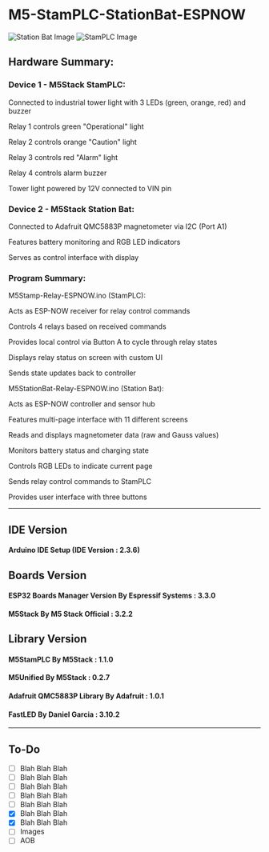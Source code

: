 # M5-StamPLC-StationBat-ESPNOW

![Station Bat Image](https://github.com/user-attachments/assets/4bc530bc-d080-48c3-801e-8b34924fa8a9)
![StamPLC Image](https://github.com/user-attachments/assets/5a1db47c-f010-470b-84b4-60df12cc6ff4)


## Hardware Summary:

### Device 1 - M5Stack StamPLC:

Connected to industrial tower light with 3 LEDs (green, orange, red) and buzzer

Relay 1 controls green "Operational" light

Relay 2 controls orange "Caution" light

Relay 3 controls red "Alarm" light

Relay 4 controls alarm buzzer

Tower light powered by 12V connected to VIN pin

### Device 2 - M5Stack Station Bat:

Connected to Adafruit QMC5883P magnetometer via I2C (Port A1)

Features battery monitoring and RGB LED indicators

Serves as control interface with display

### Program Summary:

M5Stamp-Relay-ESPNOW.ino (StamPLC):

Acts as ESP-NOW receiver for relay control commands

Controls 4 relays based on received commands

Provides local control via Button A to cycle through relay states

Displays relay status on screen with custom UI

Sends state updates back to controller

M5StationBat-Relay-ESPNOW.ino (Station Bat):

Acts as ESP-NOW controller and sensor hub

Features multi-page interface with 11 different screens

Reads and displays magnetometer data (raw and Gauss values)

Monitors battery status and charging state

Controls RGB LEDs to indicate current page

Sends relay control commands to StamPLC

Provides user interface with three buttons


******************************************************************************
## IDE Version
#### Arduino IDE Setup (IDE Version : 2.3.6)
## Boards Version
#### ESP32 Boards Manager Version By Espressif Systems : 3.3.0
#### M5Stack By M5 Stack Official : 3.2.2
## Library Version
#### M5StamPLC By M5Stack : 1.1.0
#### M5Unified By M5Stack : 0.2.7
#### Adafruit QMC5883P Library By Adafruit : 1.0.1
#### FastLED By Daniel Garcia : 3.10.2
******************************************************************************
## To-Do
- [ ] Blah Blah Blah
- [ ] Blah Blah Blah
- [ ] Blah Blah Blah
- [ ] Blah Blah Blah
- [ ] Blah Blah Blah
- [x] Blah Blah Blah
- [x] Blah Blah Blah
- [ ] Images
- [ ] AOB
